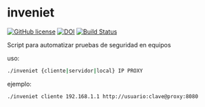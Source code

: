 # inveniet

[![GitHub license](https://sinfallas.files.wordpress.com/2016/02/gpl.png)](https://github.com/sinfallas/inveniet/blob/master/LICENSE)
[![DOI](https://zenodo.org/badge/4102/sinfallas/inveniet.svg)](https://zenodo.org/badge/latestdoi/4102/sinfallas/inveniet)
[![Build Status](https://travis-ci.org/sinfallas/inveniet.svg)](https://travis-ci.org/sinfallas/inveniet)

Script para automatizar pruebas de seguridad en equipos

uso:
```bash
./inveniet {cliente|servidor|local} IP PROXY 
```

ejemplo:
```bash
./inveniet cliente 192.168.1.1 http://usuario:clave@proxy:8080
```
